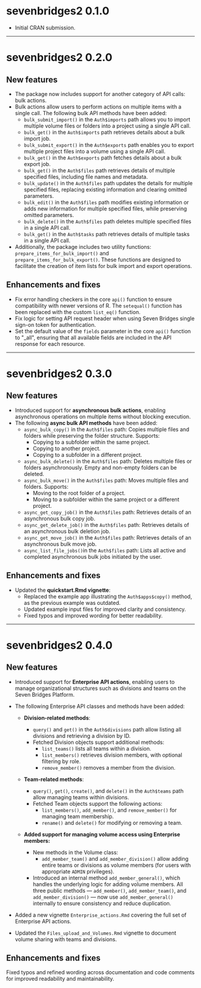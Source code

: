 # sevenbridges2 0.1.0

* Initial CRAN submission.

---

# sevenbridges2 0.2.0

## New features

* The package now includes support for another category of API calls: bulk
actions.
* Bulk actions allow users to perform actions on multiple items with a single
call. The following bulk API methods have been added:
  - `bulk_submit_import()` in the `Auth$imports` path allows you to import
  multiple volume files or folders into a project using a single API call.
  - `bulk_get()` in the `Auth$imports` path retrieves details about a bulk
  import job.
  - `bulk_submit_export()` in the `Auth$exports` path enables you to export
  multiple project files into a volume using a single API call.
  - `bulk_get()` in the `Auth$exports` path fetches details about a bulk export
  job.
  - `bulk_get()` in the `Auth$files` path retrieves details of multiple
  specified files, including file names and metadata.
  - `bulk_update()` in the `Auth$files` path updates the details for multiple
  specified files, replacing existing information and clearing omitted
  parameters.
  - `bulk_edit()` in the `Auth$files` path modifies existing information or
  adds new information for multiple specified files, while preserving omitted
  parameters.
  - `bulk_delete()` in the `Auth$files` path deletes multiple specified files
  in a single API call.
  - `bulk_get()` in the `Auth$tasks` path retrieves details of multiple tasks
  in a single API call.
* Additionally, the package includes two utility functions:
`prepare_items_for_bulk_import()` and `prepare_items_for_bulk_export()`. These
functions are designed to facilitate the creation of item lists for bulk import
and export operations.


## Enhancements and fixes

* Fix error handling checkers in the core `api()` function to ensure
compatibility with newer versions of R. The `setequal()` function has been
replaced with the custom `list_eq()` function.
* Fix logic for setting API request header when using Seven Bridges single
sign-on token for authentication.
* Set the default value of the `fields` parameter in the core `api()` function
to "_all", ensuring that all available fields are included in the API response
for each resource.

---

# sevenbridges2 0.3.0

## New features

* Introduced support for **asynchronous bulk actions**, enabling asynchronous 
operations on multiple items without blocking execution.
* The following **async bulk API methods** have been added:
  - `async_bulk_copy()` in the `Auth$files` path: Copies multiple files and
  folders while preserving the folder structure. Supports:
    - Copying to a subfolder within the same project.
    - Copying to another project.
    - Copying to a subfolder in a different project.
  - `async_bulk_delete()` in the `Auth$files` path: Deletes multiple files or
  folders asynchronously. Empty and non-empty folders can be deleted.
  - `async_bulk_move()` in the `Auth$files` path: Moves multiple files and
  folders. Supports:
    - Moving to the root folder of a project.
    - Moving to a subfolder within the same project or a different project.
  - `async_get_copy_job()` in the `Auth$files` path: Retrieves details of an
  asynchronous bulk copy job.
  - `async_get_delete_job()` in the `Auth$files` path: Retrieves details of an
  asynchronous bulk deletion job.
  - `async_get_move_job()` in the `Auth$files` path: Retrieves details of an
  asynchronous bulk move job.
  - `async_list_file_jobs()`in the `Auth$files` path: Lists all active and
  completed asynchronous bulk jobs initiated by the user.

## Enhancements and fixes

* Updated the **quickstart.Rmd vignette**:
  - Replaced the example app illustrating the `Auth$apps$copy()` method, as the
  previous example was outdated.
  - Updated example input files for improved clarity and consistency.
  - Fixed typos and improved wording for better readability.
  
---
  
# sevenbridges2 0.4.0

## New features

* Introduced support for **Enterprise API actions**, enabling users to manage
organizational structures such as divisions and teams on the Seven Bridges
Platform.

* The following Enterprise API classes and methods have been added:
  - **Division-related methods**:
    - `query()` and `get()` in the `Auth$divisions` path allow listing all
      divisions and retrieving a division by ID.
    - Fetched Division objects support additional methods:
      - `list_teams()` lists all teams within a division.
      - `list_members()` retrieves division members, with optional filtering by
        role.
      - `remove_member()` removes a member from the division.
        
  - **Team-related methods**:
    - `query()`, `get()`, `create()`, and `delete()` in the `Auth$teams` path
      allow managing teams within divisions.
    - Fetched Team objects support the following actions:
      - `list_members()`, `add_member()`, and `remove_member()` for managing
        team membership.
      - `rename()` and `delete()` for modifying or removing a team.
      
  - **Added support for managing volume access using Enterprise members:**
    - New methods in the Volume class:
      - `add_member_team()` and `add_member_division()` allow adding entire
        teams or divisions as volume members (for users with appropriate
        `ADMIN` privileges).
    - Introduced an internal method `add_member_general()`, which handles
      the underlying logic for adding volume members. All three public methods
      — `add_member()`, `add_member_team()`, and `add_member_division()` — now
      use `add_member_general()` internally to ensure consistency and reduce
      duplication.

* Added a new vignette `Enterprise_actions.Rmd` covering the full set of
Enterprise API actions.

* Updated the `Files_upload_and_Volumes.Rmd` vignette to document volume
sharing with teams and divisions.

## Enhancements and fixes

Fixed typos and refined wording across documentation and code comments for
improved readability and maintainability.

